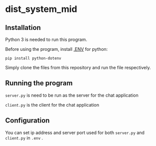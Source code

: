 # dist_system_mid

## Installation
Python 3 is needed to run this program.

Before using the program, install [.ENV](https://pypi.org/project/python-dotenv/) for python:
```
pip install python-dotenv
```

Simply clone the files from this repository and run the file respectively.

## Running the program

`server.py` is need to be run as the server for the chat application

`client.py` is the client for the chat application

## Configuration
You can set ip address and server port used for both `server.py` and `client.py` in `.env` .
